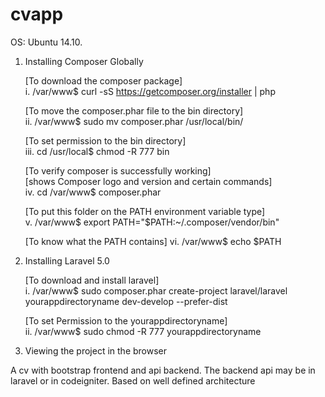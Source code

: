 cvapp
=====
OS: Ubuntu 14.10.

1. Installing Composer Globally

    [To download the composer package]  
    i.   /var/www$  curl -sS https://getcomposer.org/installer | php

    [To move the composer.phar file to the bin directory]            
    ii.  /var/www$  sudo mv composer.phar /usr/local/bin/
    
    [To set permission to the bin directory]                           
    iii. cd /usr/local$  chmod -R 777 bin
    
    [To verify composer is successfully working]                                 
    [shows Composer logo and version and certain commands]                           
    iv. cd /var/www$ composer.phar
    
    [To put this folder on the PATH environment variable type]                   
    v. /var/www$  export PATH="$PATH:~/.composer/vendor/bin"
    
    [To know what the PATH contains]
    vi. /var/www$  echo $PATH

2. Installing Laravel 5.0

    [To download and install laravel]                              
    i.   /var/www$ sudo composer.phar create-project laravel/laravel yourappdirectoryname dev-develop --prefer-dist
    
    [To set Permission to the yourappdirectoryname]                          
    ii. /var/www$ sudo chmod -R 777 yourappdirectoryname
    
3. Viewing the project in the browser
     

A cv with bootstrap frontend and api backend. The backend api may be in laravel or in codeigniter.
Based on well defined architecture
